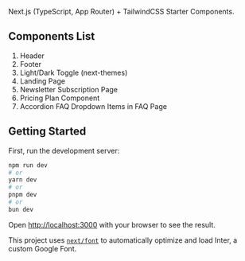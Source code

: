 Next.js (TypeScript, App Router) + TailwindCSS Starter Components.

## Components List
1. Header
2. Footer
3. Light/Dark Toggle (next-themes)
4. Landing Page
5. Newsletter Subscription Page
6. Pricing Plan Component
7. Accordion FAQ Dropdown Items in FAQ Page

## Getting Started

First, run the development server:

```bash
npm run dev
# or
yarn dev
# or
pnpm dev
# or
bun dev
```

Open [http://localhost:3000](http://localhost:3000) with your browser to see the result.

This project uses [`next/font`](https://nextjs.org/docs/basic-features/font-optimization) to automatically optimize and load Inter, a custom Google Font.
